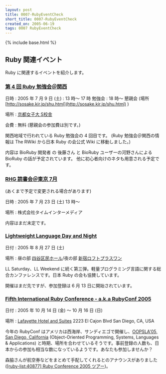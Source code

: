 ```yaml
---
layout: post
title: 0007-RubyEventCheck
short_title: 0007-RubyEventCheck
created_on: 2005-06-19
tags: 0007 RubyEventCheck
---
```

{% include base.html %}


## Ruby 関連イベント

Ruby に関連するイベントを紹介します。

### [第 4 回 Ruby 勉強会＠関西](http://jp.rubyist.net/?KansaiWorkshop4)

日時
: 2005 年 7 月 9 日 (土)
: 13 時〜 17 時 勉強会
: 18 時〜 懇親会 (場所 [http://sosake.kir.jp/shu.html](http://sosake.kir.jp/shu.html) )

場所
: [京都女子大 S校舎](http://www.cs.kyoto-wu.ac.jp/~konami/map/s-tou/)

会費
: 無料 (懇親会の参加費は別です。)

関西地域で行われている Ruby 勉強会の 4 回目です。
(Ruby 勉強会＠関西の情報は The RWiki から日本 Ruby の会公式 Wiki に移動しました。)

内容は BioRuby 開発者 の 後藤さん と BioRuby ユーザーの河野さんによる BioRuby の話が予定されています。
他に初心者向けのネタも用意される予定です。

### [RHG 読書会＠東京 7月](http://pub.cozmixng.org/~the-rwiki/rw-cgi.rb?cmd=view;name=RHG%C6%C9%BD%F1%B2%F1%3A%3A%C5%EC%B5%FE+Sound+Stage)

(あくまで予定で変更される場合があります)

日時
: 2005 年 7 月 23 日 (土) 13 時〜

場所
: 株式会社タイムインターメディア 

内容はまだ未定です。

### [Lightweight Language Day and Night](http://ll.jus.or.jp/2005/)

日付
:  2005 年 8 月 27 日 (土) 

場所
:  昼の部 [四谷区民ホール](http://www.city.shinjuku.tokyo.jp/division/261300yotsuya/kuminhall/)/夜の部 [新宿ロフトプラスワン](http://www.loft-prj.co.jp/PLUSONE/)

LL Saturday、LL Weekend に続く第三弾。軽量プログラミング言語に関する総合カンファレンスです。日本 Ruby の会も協賛しています。

開催はまだ先ですが、参加登録は 6 月 13 日に開始されています。

### [Fifth International Ruby Conference - a.k.a RubyConf 2005](http://www.rubycentral.org/conference/)

日付
:  2005 年 10 月 14 日 (金) 〜 10 月 16 日 (日)

場所
:  [Lafayette Hotel and Suites](http://sandiego.innsuites.com/) 2223 El Cajon Blvd San Diego, CA, USA

今年の RubyConf はアメリカは西海岸、サンディエゴで開催し、[OOPSLA'05, San Diego, California](http://www.oopsla.org/2005/ShowPage.do?id=Home) (Object-Oriented Programming, Systems, Languages &amp; Applications) と時期、場所を合わせているそうです。事前登録の人数も、日本からの参加も相当な数になっているようです。あなたも参加しませんか？

森脇さんが航空券などをまとめて手配してくれるとのアナウンスがありました ([[ruby-list:40877] Ruby Conference 2005 ツアー](http://blade.nagaokaut.ac.jp/cgi-bin/scat.rb/ruby/ruby-list/40877))。



